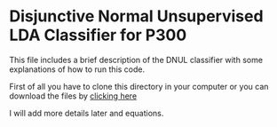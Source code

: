 # Disjunctive Normal Unsupervised LDA Classifier for P300 

This file includes a brief description of the DNUL classifier with some explanations of how to run this code.

First of all you have to clone this directory in your computer or you can download the files by [clicking here](https://github.com/MajedElwardy/DNUL_Classifier/archive/master.zip) 

I will add more details later and equations.
